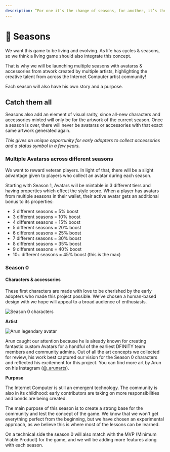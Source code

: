 ```yaml
---
description: “For one it’s the change of seasons, for another, it’s the season of change."
---
```


# 💫 Seasons

We want this game to be living and evolving. As life has cycles & seasons, so we think a living game should also integrate this concept.

That is why we will be launching multiple seasons with avatarss & accessories from atwork created by multiple artists, highlighting the creative talent from across the Internet Computer artist community!

Each season will also have his own story and a purpose.

## Catch them all

Seasons also add an element of visual rarity, since all-new characters and accessories minted will only be for the artwork of the current season. Once a season is over, there will never be avatarss or accessories with that exact same artwork generated again.

_This gives an unique opportunity for early adopters to collect accessories and a status symbol in a few years._

### Multiple Avatarss across different seasons

We want to reward veteran players. In light of that, there will be a slight advantage given to players who collect an avatar during each season.

Starting with Season 1, Avatars will be mintable in 3 different tiers and having properties which effect the style score. When a player has avatars from multiple seasons in their wallet, their active avatar gets an additional bonus to its properties:

* 2 different seasons = 5% boost
* 3 different seasons = 10% boost
* 4 different seasons = 15% boost
* 5 different seasons = 20% boost
* 6 different seasons = 25% boost
* 7 different seasons = 30% boost
* 8 different seasons = 35% boost
* 9 different seasons = 40% boost
* 10+ different seasons = 45% boost (this is the max)

### **Season 0**

#### **Characters & accessories**

These first characters are made with love to be cherished by the early adopters who made this project possible. We’ve chosen a human-based design with we hope will appeal to a broad audience of enthusiasts.

![Season 0 characters](<../.gitbook/assets/Capture d’écran 2022-06-09 à 08.06.22.png>)

**Artist**

![Arun legendary avatar](<../.gitbook/assets/Capture d’écran 2022-06-09 à 08.07.54 (1).png>)

Arun caught our attention because he is already known for creating fantastic custom Avatars for a handful of the earliest DFINITY team members and community admins. Out of all the art concepts we collected for review, his work best captured our vision for the Season 0 characters and reflected his excitement for this project. You can find more art by Arun on his Instagram ([@\_arunarts](https://www.instagram.com/\_arunarts/)).

**Purpose**

The Internet Computer is still an emergent technology. The community is also in its childhood: early contributors are taking on more responsibilities and bonds are being created.

The main purpose of this season is to create a strong base for the community and test the concept of the game. We know that we won't get everything perfect from the beginning, but we have chosen an experimental approach, as we believe this is where most of the lessons can be learned.

On a technical side the season 0 will also match with the MVP (Minimum Viable Product) for the game, and we will be adding more features along with each season.
